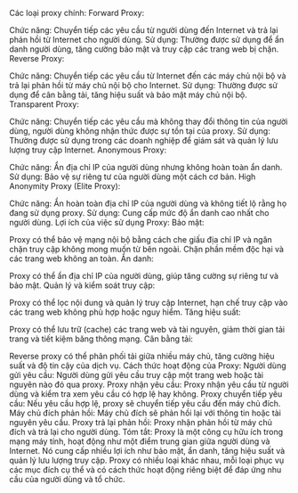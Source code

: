 Các loại proxy chính:
Forward Proxy:

Chức năng: Chuyển tiếp các yêu cầu từ người dùng đến Internet và trả lại phản hồi từ Internet cho người dùng.
Sử dụng: Thường được sử dụng để ẩn danh người dùng, tăng cường bảo mật và truy cập các trang web bị chặn.
Reverse Proxy:

Chức năng: Chuyển tiếp các yêu cầu từ Internet đến các máy chủ nội bộ và trả lại phản hồi từ máy chủ nội bộ cho Internet.
Sử dụng: Thường được sử dụng để cân bằng tải, tăng hiệu suất và bảo mật máy chủ nội bộ.
Transparent Proxy:

Chức năng: Chuyển tiếp các yêu cầu mà không thay đổi thông tin của người dùng, người dùng không nhận thức được sự tồn tại của proxy.
Sử dụng: Thường được sử dụng trong các doanh nghiệp để giám sát và quản lý lưu lượng truy cập Internet.
Anonymous Proxy:

Chức năng: Ẩn địa chỉ IP của người dùng nhưng không hoàn toàn ẩn danh.
Sử dụng: Bảo vệ sự riêng tư của người dùng một cách cơ bản.
High Anonymity Proxy (Elite Proxy):

Chức năng: Ẩn hoàn toàn địa chỉ IP của người dùng và không tiết lộ rằng họ đang sử dụng proxy.
Sử dụng: Cung cấp mức độ ẩn danh cao nhất cho người dùng.
Lợi ích của việc sử dụng Proxy:
Bảo mật:

Proxy có thể bảo vệ mạng nội bộ bằng cách che giấu địa chỉ IP và ngăn chặn truy cập không mong muốn từ bên ngoài.
Chặn phần mềm độc hại và các trang web không an toàn.
Ẩn danh:

Proxy có thể ẩn địa chỉ IP của người dùng, giúp tăng cường sự riêng tư và bảo mật.
Quản lý và kiểm soát truy cập:

Proxy có thể lọc nội dung và quản lý truy cập Internet, hạn chế truy cập vào các trang web không phù hợp hoặc nguy hiểm.
Tăng hiệu suất:

Proxy có thể lưu trữ (cache) các trang web và tài nguyên, giảm thời gian tải trang và tiết kiệm băng thông mạng.
Cân bằng tải:

Reverse proxy có thể phân phối tải giữa nhiều máy chủ, tăng cường hiệu suất và độ tin cậy của dịch vụ.
Cách thức hoạt động của Proxy:
Người dùng gửi yêu cầu: Người dùng gửi yêu cầu truy cập một trang web hoặc tài nguyên nào đó qua proxy.
Proxy nhận yêu cầu: Proxy nhận yêu cầu từ người dùng và kiểm tra xem yêu cầu có hợp lệ hay không.
Proxy chuyển tiếp yêu cầu: Nếu yêu cầu hợp lệ, proxy sẽ chuyển tiếp yêu cầu đến máy chủ đích.
Máy chủ đích phản hồi: Máy chủ đích sẽ phản hồi lại với thông tin hoặc tài nguyên yêu cầu.
Proxy trả lại phản hồi: Proxy nhận phản hồi từ máy chủ đích và trả lại cho người dùng.
Tóm tắt:
Proxy là một công cụ hữu ích trong mạng máy tính, hoạt động như một điểm trung gian giữa người dùng và Internet. Nó cung cấp nhiều lợi ích như bảo mật, ẩn danh, tăng hiệu suất và quản lý lưu lượng truy cập. Proxy có nhiều loại khác nhau, mỗi loại phục vụ các mục đích cụ thể và có cách thức hoạt động riêng biệt để đáp ứng nhu cầu của người dùng và tổ chức.
